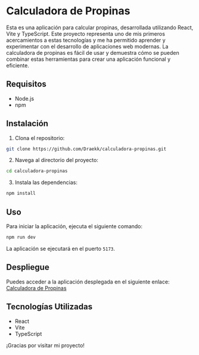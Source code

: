 # Calculadora de Propinas

Esta es una aplicación para calcular propinas, desarrollada utilizando React, Vite y TypeScript. Este proyecto representa uno de mis primeros acercamientos a estas tecnologías y me ha permitido aprender y experimentar con el desarrollo de aplicaciones web modernas. La calculadora de propinas es fácil de usar y demuestra cómo se pueden combinar estas herramientas para crear una aplicación funcional y eficiente.

## Requisitos

- Node.js
- npm

## Instalación

1. Clona el repositorio:

```bash
git clone https://github.com/Draekk/calculadora-propinas.git
```

2. Navega al directorio del proyecto:

```bash
cd calculadora-propinas
```

3. Instala las dependencias:

```bash
npm install
```

## Uso

Para iniciar la aplicación, ejecuta el siguiente comando:

```bash
npm run dev
```

La aplicación se ejecutará en el puerto `5173`.

## Despliegue

Puedes acceder a la aplicación desplegada en el siguiente enlace:
[Calculadora de Propinas](https://chipper-melba-452ddf.netlify.app/)

## Tecnologías Utilizadas

- React
- Vite
- TypeScript

¡Gracias por visitar mi proyecto!
